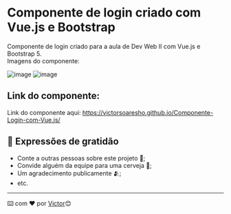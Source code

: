 # Componente de login criado com Vue.js e Bootstrap

Componente de login criado para a aula de Dev Web II com Vue.js e Bootstrap 5. <BR>
Imagens do componente: 

![image](https://github.com/victorsoaresho/Componente-Login-com-Vue.js/assets/136899628/b372a034-11d3-4cee-bd1c-62ea0280c6c3)
![image](https://github.com/victorsoaresho/Componente-Login-com-Vue.js/assets/136899628/198cc411-7d61-4ffe-af1c-f73a7354365f)

## Link do componente:

Link do componente aqui: https://victorsoaresho.github.io/Componente-Login-com-Vue.js/

## 🎁 Expressões de gratidão

* Conte a outras pessoas sobre este projeto 📢;
* Convide alguém da equipe para uma cerveja 🍺;
* Um agradecimento publicamente 🫂;
* etc.

---
⌨️ com ❤️ por <a href="https://github.com/victorsoaresho" target="_blank">Victor<a/>😊
